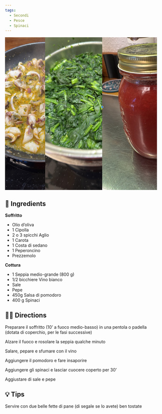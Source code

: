 ```yaml
---
tags:
  - Secondi
  - Pesce
  - Spinaci
---
```


![](../images/seppie-in-zimino-destrutturate.jpeg)


## 🧾 Ingredients

**Soffritto**

- Olio d’oliva
- 1 Cipolla
- 2 o 3 spicchi Aglio
- 1 Carota
- 1 Costa di sedano
- 1 Peperoncino
- Prezzemolo

**Cottura**

- 1 Seppia medio-grande (800 g)
- 1/2 bicchiere Vino bianco
- Sale
- Pepe
- 450g Salsa di pomodoro
- 400 g Spinaci

## 👩‍🍳 Directions

Preparare il soffritto (10’ a fuoco medio-basso) in una pentola o padella (dotata di coperchio, per le fasi successive)

Alzare il fuoco e rosolare la seppia qualche minuto

Salare, pepare e sfumare con il vino

Aggiungere il pomodoro e fare insaporire

Aggiungere gli spinaci e lasciar cuocere coperto per 30’ 

Aggiustare di sale e pepe
## 💡 Tips

Servire con due belle fette di pane (di segale se lo avete) ben tostate



